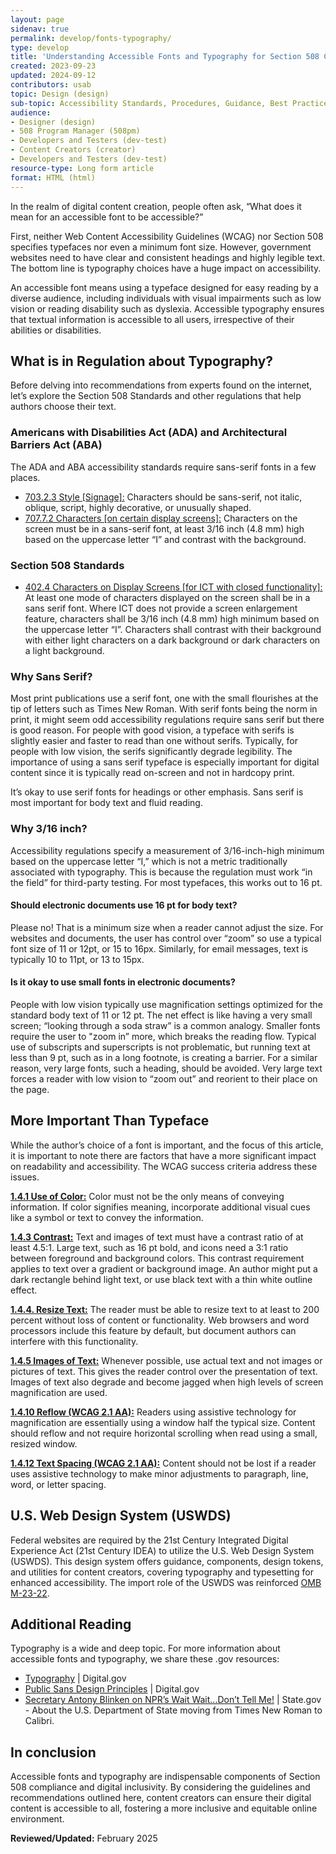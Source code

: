```yaml
---
layout: page
sidenav: true
permalink: develop/fonts-typography/
type: develop
title: 'Understanding Accessible Fonts and Typography for Section 508 Compliance'
created: 2023-09-23
updated: 2024-09-12
contributors: usab
topic: Design (design)
sub-topic: Accessibility Standards, Procedures, Guidance, Best Practices
audience:
- Designer (design)
- 508 Program Manager (508pm)
- Developers and Testers (dev-test)
- Content Creators (creator)
- Developers and Testers (dev-test)
resource-type: Long form article
format: HTML (html)
---
```

In the realm of digital content creation, people often ask, “What does it mean for an accessible font to be accessible?”

First, neither Web Content Accessibility Guidelines (WCAG) nor Section 508 specifies typefaces nor even a minimum font size.  However, government websites need to have clear and consistent headings and highly legible text. The bottom line is typography choices have a huge impact on accessibility.

An accessible font means using a typeface designed for easy reading by a diverse audience, including individuals with visual impairments such as low vision or reading disability such as dyslexia.  Accessible typography ensures that textual information is accessible to all users, irrespective of their abilities or disabilities.

## What is in Regulation about Typography?
Before delving into recommendations from experts found on the internet, let’s explore the Section 508 Standards and other regulations that help authors choose their text.

### Americans with Disabilities Act (ADA) and Architectural Barriers Act (ABA)
The ADA and ABA accessibility standards require sans-serif fonts in a few places.
<ul>
    <li><a href="https://www.access-board.gov/ada/#ada-703_2_3" class="usa-link--external text-top">703.2.3 Style [Signage]:</a> Characters should be sans-serif, not italic, oblique, script, highly decorative, or unusually shaped.</li>
    <li><a href="https://www.access-board.gov/ada/#ada-707_7_2" class="usa-link--external text-top">707.7.2 Characters [on certain display screens]:</a> Characters on the screen must be in a sans-serif font, at least 3/16 inch (4.8 mm) high based on the uppercase letter “I” and contrast with the background.</li>
</ul>

### Section 508 Standards
<ul>
    <li><a href="https://www.access-board.gov/ict/#402.4" class="usa-link--external text-top">402.4 Characters on Display Screens [for ICT with closed functionality]:</a> At least one mode of characters displayed on the screen shall be in a sans serif font. Where ICT does not provide a screen enlargement feature, characters shall be 3/16 inch (4.8 mm) high minimum based on the uppercase letter “I”. Characters shall contrast with their background with either light characters on a dark background or dark characters on a light background.</li>
</ul>

### Why Sans Serif?
Most print publications use a serif font, one with the small flourishes at the tip of letters such as Times New Roman.  With serif fonts being the norm in print, it might seem odd accessibility regulations require sans serif but there is good reason.  For people with good vision, a typeface with serifs is slightly easier and faster to read than one without serifs.  Typically, for people with low vision, the serifs significantly degrade legibility.  The importance of using a sans serif typeface is especially important for digital content since it is typically read on-screen and not in hardcopy print.

It’s okay to use serif fonts for headings or other emphasis.  Sans serif is most important for body text and fluid reading.

### Why 3/16 inch?
Accessibility regulations specify a measurement of 3/16-inch-high minimum based on the uppercase letter “I,” which is not a metric traditionally associated with typography.  This is because the regulation must work “in the field” for third-party testing. For most typefaces, this works out to 16 pt.

#### Should electronic documents use 16 pt for body text?
Please no!  That is a minimum size when a reader cannot adjust the size.  For websites and documents, the user has control over “zoom” so use a typical font size of 11 or 12pt, or 15 to 16px. Similarly, for email messages, text is typically 10 to 11pt, or 13 to 15px. 

#### Is it okay to use small fonts in electronic documents?
People with low vision typically use magnification settings optimized for the standard body text of 11 or 12 pt.  The net effect is like having a very small screen; “looking through a soda straw” is a common analogy.  Smaller fonts require the user to "zoom in” more, which breaks the reading flow. Typical use of subscripts and superscripts is not problematic, but running text at less than 9 pt, such as in a long footnote, is creating a barrier.  For a similar reason, very large fonts, such a heading, should be avoided.  Very large text forces a reader with low vision to “zoom out” and reorient to their place on the page.

## More Important Than Typeface
While the author’s choice of a font is important, and the focus of this article, it is important to note there are factors that have a more significant impact on readability and accessibility. The WCAG success criteria address these issues.

<a href="https://www.w3.org/WAI/WCAG21/quickref/?versions=2.0&currentsidebar=%23col_overview&levels=aaa#use-of-color" class="usa-link--external text-top"><strong>1.4.1 Use of Color:</strong></a> Color must not be the only means of conveying information.  If color signifies meaning, incorporate additional visual cues like a symbol or text to convey the information.

<a href="https://www.w3.org/WAI/WCAG21/quickref/?versions=2.0&currentsidebar=%23col_overview&levels=aaa#contrast-minimum" class="usa-link--external text-top"><strong>1.4.3 Contrast:</strong></a> Text and images of text must have a contrast ratio of at least 4.5:1.  Large text, such as 16 pt bold, and icons need a 3:1 ratio between foreground and background colors.  This contrast requirement applies to text over a gradient or background image.  An author might put a dark rectangle behind light text, or use black text with a thin white outline effect.

<a href="https://www.w3.org/WAI/WCAG21/quickref/?versions=2.0&currentsidebar=%23col_overview&levels=aaa#resize-text" class="usa-link--external text-top"><strong>1.4.4. Resize Text:</strong></a> The reader must be able to resize text to at  least to 200 percent without loss of content or functionality. Web browsers and word processors include this feature by default, but document authors can interfere with this functionality.

<a href="https://www.w3.org/WAI/WCAG21/quickref/?versions=2.0&currentsidebar=%23col_overview&levels=aaa#images-of-text" class="usa-link--external text-top"><strong>1.4.5 Images of Text:</strong></a> Whenever possible, use actual text and not images or pictures of text.  This gives the reader control over the presentation of text.  Images of text also degrade and become jagged when high levels of screen magnification are used.

<a href="https://www.w3.org/WAI/WCAG21/quickref/?versions=2.1&currentsidebar=%23col_overview#reflow" class="usa-link--external text-top"><strong>1.4.10 Reflow (WCAG 2.1 AA):</strong></a> Readers using assistive technology for magnification are essentially using a window half the typical size. Content should reflow and not require horizontal scrolling when read using a small, resized window.

<a href="https://www.w3.org/WAI/WCAG21/quickref/?versions=2.1&currentsidebar=%23col_overview&levels=aaa#text-spacing" class="usa-link--external text-top"><strong>1.4.12 Text Spacing (WCAG 2.1 AA):</strong></a> Content should not be lost if a reader uses assistive technology to make minor adjustments to paragraph, line, word, or letter spacing.

## U.S. Web Design System (USWDS)
Federal websites are required by the 21st Century Integrated Digital Experience Act (21st Century IDEA) to utilize the U.S. Web Design System (USWDS).  This design system offers guidance, components, design tokens, and utilities for content creators, covering typography and typesetting for enhanced accessibility.  The import role of the USWDS was reinforced <a href="https://www.whitehouse.gov/omb/briefing-room/2023/09/22/fact-sheet-building-digital-experiences-for-the-american-people/" target="_blank" class="usa-link--external text-top">OMB M-23-22</a>.

## Additional Reading
Typography is a wide and deep topic.  For more information about accessible fonts and typography, we share these .gov resources:
<ul>
    <li><a href="https://accessibility.digital.gov/visual-design/typography/" target="_blank" class="usa-link--external text-top">Typography</a> | Digital.gov</li>
    <li><a href="https://github.com/uswds/public-sans#design-principles" target="_blank" class="usa-link--external text-top">Public Sans Design Principles</a> | Digital.gov</li>
    <li><a href="https://2021-2025.state.gov/secretary-antony-j-blinken-on-nprs-wait-wait-dont-tell-me/" target="_blank" class="usa-link--external text-top">Secretary Antony Blinken on NPR’s Wait Wait...Don’t Tell Me!</a> | State.gov - About the U.S. Department of State moving from Times New Roman to Calibri.</li>
</ul>

## In conclusion
Accessible fonts and typography are indispensable components of Section 508 compliance and digital inclusivity. By considering the guidelines and recommendations outlined here, content creators can ensure their digital content is accessible to all, fostering a more inclusive and equitable online environment.

**Reviewed/Updated:** February 2025